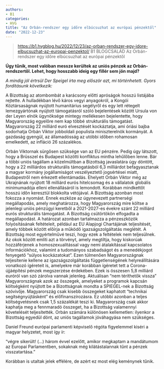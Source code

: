 ```yaml
---
authors:
- B1
categories:
- HVG
title: "Az Orbán-rendszer egy időre elbúcsuzhat az európai pénzektől"
date: "2022-12-23"
---
```


> https://b1.hvgblog.hu/2022/12/23/az-orban-rendszer-egy-idore-elbucsuzhat-az-europai-penzektol/
> B1 BLOGCSALÁD  Az Orbán-rendszer egy időre elbúcsuzhat az európai pénzektől

**Úgy tűnik, most valóban messze kerültek az uniós pénzek az Orbán-rendszertől. Lehet, hogy hosszabb ideig egy fillér sem jön majd?**

*A mindig jól értrsül Der Speigel írta meg először azt, mi történhetett. Gyors fordításunk következik:*

A Bizottság az atombombát a karácsony előtti apróságok hosszú listájába rejtette. A hulladékban lévő káros vegyi anyagokról, a Kongói Köztársaságnak nyújtott humanitárius segélyről és egy lett rétegelt lemezgyártónak nyújtott támogatásról szóló bejelentések között Ursula von der Leyen elnök ügynöksége mintegy mellékesen bejelentette, hogy Magyarország egyelőre nem kap többé strukturális támogatást. Magyarország 22 milliárd euró elvesztését kockáztatja, ami óriási bajba sodorhatja Orbán Viktor jobboldali populista miniszterelnök kormányát. A gazdaság gyengül, az államadósság az utóbbi időben rohamosan emelkedett, az infláció 26 százalékos.

Orbán Viktornak sürgősen szüksége van az EU pénzére. Pedig úgy látszott, hogy a Brüsszel és Budapest közötti konfliktus mintha lehűlőben lenne. Bár a többi uniós tagállam a közelmúltban a Bizottság javaslatára úgy döntött, hogy a 22 milliárdos strukturális támogatásból 6,3 milliárdot befagyasztanak a magyar kormány jogállamiságot veszélyeztető jogsértései miatt, Budapestről nem érkezett ellentámadás. Ehelyett Orbán Viktor még az Ukrajnának nyújtott 18 milliárd eurós hitelcsomag és a vállalatok globális minimumadója elleni ellenállásáról is lemondott. Korábban mindkettőt hosszú időn keresztül blokkolta vétójával. A Bizottság azonban most fokozza a nyomást. Ennek eszköze az úgynevezett partnerségi megállapodás, amely meghatározza, hogy Magyarország mire költse a jelenlegi uniós pénzügyi keretből a 2021-2027-es évekre szánt 22 milliárd eurós strukturális támogatást. A Bizottság csütörtökön elfogadta a megállapodást. A határozat azonban tartalmazza a pénzeszközök folyósításának feltételeit, például az EU Alapjogi Chartájának teljesítését, amely többek között előírja a működő igazságszolgáltatás meglétét. A Bizottság most egyértelművé teszi, hogy ezek a feltételek nem teljesülnek. Az okok között említi azt a törvényt, amely megtiltja, hogy kiskorúak hozzáférjenek a homoszexualitással vagy nemi átalakítással kapcsolatos információkhoz, valamint a tudományos szabadságot és a menedékjogot fenyegető “súlyos kockázatokat”. Ezen túlmenően Magyarországnak teljesítenie kellene az igazságszolgáltatás függetlenségének helyreállítására vonatkozó ígéreteit is, amelyekre már korábban ígéretet tett a Corona-újjáépítési pénzek megszerzése érdekében. Ezek is  összesen 5,8 milliárd euróról van szó  zárolva vannak jelenleg. Aktuálisan “nem téríthetők vissza” Magyarországnak azok az összegek, amelyeket a programok kapcsán költségként nyújtott be a Bizottságnak  mondta a SPIEGEL-nek a Bizottság szóvivője. Magyarország csak kisebb összegeket kaphatott “technikai segítségnyújtásként” és előfinanszírozásra. Ez utóbbi azonban a teljes költségvetésnek csak 1,5 százalékát teszi ki. Magyarország csak akkor kaphatja meg a fennmaradó összeget, ha a Bizottság valamennyi követelését teljesítették. Orbán számára különösen kellemetlen: ilyenkor a Bizottság egyedül dönt, az uniós tagállamok jóváhagyása nem szükséges.


Daniel Freund európai parlamenti képviselő régóta figyelemmel kiséri a magyar helyzetet, most így ír:

“végre sikerült! (…) három évvel ezelőtt, amikor megkaptam a mandátumom az Europai Parlamentben, sokaknak még kilátástalannak tűnt a pénzek visszatartása.”

Korábban is utaltak jelek effélére, de azért ez most elég keménynek tűnik.
